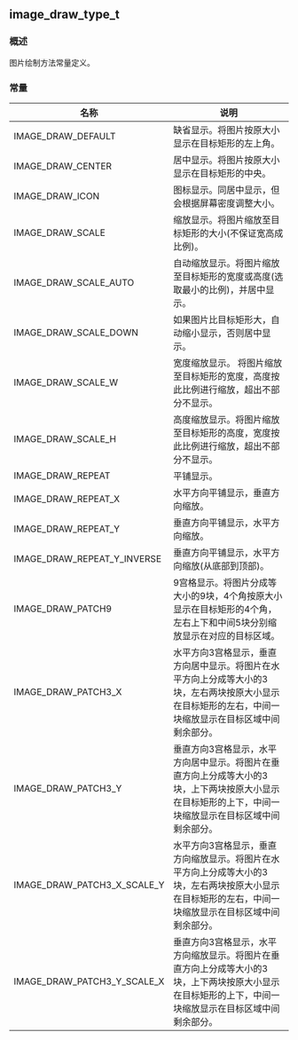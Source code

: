 ## image\_draw\_type\_t
### 概述
图片绘制方法常量定义。
### 常量
<p id="image_draw_type_t_consts">

| 名称 | 说明 | 
| -------- | ------- | 
| IMAGE\_DRAW\_DEFAULT | 缺省显示。将图片按原大小显示在目标矩形的左上角。 |
| IMAGE\_DRAW\_CENTER | 居中显示。将图片按原大小显示在目标矩形的中央。 |
| IMAGE\_DRAW\_ICON | 图标显示。同居中显示，但会根据屏幕密度调整大小。 |
| IMAGE\_DRAW\_SCALE | 缩放显示。将图片缩放至目标矩形的大小(不保证宽高成比例)。 |
| IMAGE\_DRAW\_SCALE\_AUTO | 自动缩放显示。将图片缩放至目标矩形的宽度或高度(选取最小的比例)，并居中显示。 |
| IMAGE\_DRAW\_SCALE\_DOWN | 如果图片比目标矩形大，自动缩小显示，否则居中显示。 |
| IMAGE\_DRAW\_SCALE\_W | 宽度缩放显示。 将图片缩放至目标矩形的宽度，高度按此比例进行缩放，超出不部分不显示。 |
| IMAGE\_DRAW\_SCALE\_H | 高度缩放显示。将图片缩放至目标矩形的高度，宽度按此比例进行缩放，超出不部分不显示。 |
| IMAGE\_DRAW\_REPEAT | 平铺显示。 |
| IMAGE\_DRAW\_REPEAT\_X | 水平方向平铺显示，垂直方向缩放。 |
| IMAGE\_DRAW\_REPEAT\_Y | 垂直方向平铺显示，水平方向缩放。 |
| IMAGE\_DRAW\_REPEAT\_Y\_INVERSE | 垂直方向平铺显示，水平方向缩放(从底部到顶部)。 |
| IMAGE\_DRAW\_PATCH9 | 9宫格显示。将图片分成等大小的9块，4个角按原大小显示在目标矩形的4个角，左右上下和中间5块分别缩放显示在对应的目标区域。 |
| IMAGE\_DRAW\_PATCH3\_X | 水平方向3宫格显示，垂直方向居中显示。将图片在水平方向上分成等大小的3块，左右两块按原大小显示在目标矩形的左右，中间一块缩放显示在目标区域中间剩余部分。 |
| IMAGE\_DRAW\_PATCH3\_Y | 垂直方向3宫格显示，水平方向居中显示。将图片在垂直方向上分成等大小的3块，上下两块按原大小显示在目标矩形的上下，中间一块缩放显示在目标区域中间剩余部分。 |
| IMAGE\_DRAW\_PATCH3\_X\_SCALE\_Y | 水平方向3宫格显示，垂直方向缩放显示。将图片在水平方向上分成等大小的3块，左右两块按原大小显示在目标矩形的左右，中间一块缩放显示在目标区域中间剩余部分。 |
| IMAGE\_DRAW\_PATCH3\_Y\_SCALE\_X | 垂直方向3宫格显示，水平方向缩放显示。将图片在垂直方向上分成等大小的3块，上下两块按原大小显示在目标矩形的上下，中间一块缩放显示在目标区域中间剩余部分。 |
